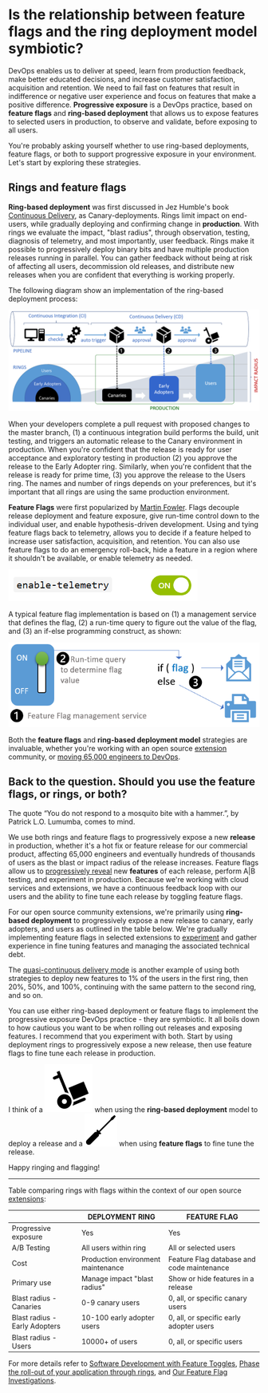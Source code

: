 # Is the relationship between feature flags and the ring deployment model symbiotic?

DevOps enables us to deliver at speed, learn from production feedback, make better educated decisions, and increase customer satisfaction, acquisition and retention. We need to fail fast on features that result in indifference or negative user experience and focus on features that make a positive difference. **Progressive exposure** is a DevOps practice, based on **feature flags** and **ring-based deployment** that allows us to expose features to selected users in production, to observe and validate, before exposing to all users.

You're probably asking yourself whether to use ring-based deployments, feature flags, or both to support progressive exposure in your environment. Let's start by exploring these strategies.

## Rings and feature flags

**Ring-based deployment** was first discussed in Jez Humble's book [Continuous Delivery](https://www.continuousdelivery.com/), as Canary-deployments. Rings limit impact on end-users, while gradually deploying and confirming change in **production**. With rings we evaluate the impact, "blast radius", through observation, testing, diagnosis of telemetry, and most importantly, user feedback. Rings make it possible to progressively deploy binary bits and have multiple production releases running in parallel. You can gather feedback without being at risk of affecting all users, decommission old releases, and distribute new releases when you are confident that everything is working properly.

The following diagram show an implementation of the ring-based deployment process:

![Ring-based deployment process](_img/rings-or-feature-flags/ring-based-deployment.png)

When your developers complete a pull request with proposed changes to the master branch, (1) a continuous integration build performs the build, unit testing, and triggers an automatic release to the Canary environment in production. When you're confident that the release is ready for user acceptance and exploratory testing in production (2) you approve the release to the Early Adopter ring. Similarly, when you're confident that the release is ready for prime time, (3) you approve the release to the Users ring. The names and number of rings depends on your preferences, but it's important that all rings are using the same production environment.

**Feature Flags** were first popularized by [Martin Fowler](https://martinfowler.com/bliki/FeatureToggle.html). Flags decouple release deployment and feature exposure, give run-time control down to the individual user, and enable hypothesis-driven development. Using and tying feature flags back to telemetry, allows you to decide if a feature helped to increase user satisfaction, acquisition, and retention. You can also use feature flags to do an emergency roll-back, hide a feature in a region where it shouldn't be available, or enable telemetry as needed.

![Feature flags](_img/rings-or-feature-flags/FF-switch.png)

A typical feature flag implementation is based on (1) a management service that defines the flag, (2) a run-time query to figure out the value of the flag, and (3) an if-else programming construct, as shown:

![Feature flags](_img/rings-or-feature-flags/feature-flags.png)

Both the **feature flags** and **ring-based deployment model** strategies are invaluable, whether you're working with an open source [extension](https://aka.ms/vsarsolutions#Extensions) community, or [moving 65,000 engineers to DevOps](https://aka.ms/devops).

## Back to the question. Should you use the feature flags, or rings, or both?

The quote “You do not respond to a mosquito bite with a hammer.”, by Patrick L.O. Lumumba, comes to mind.

We use both rings and feature flags to progressively expose a new **release** in production, whether it's a hot fix or feature release for our commercial product, affecting 65,000 engineers and eventually hundreds of thousands of users as the blast or impact radius of the release increases. Feature flags allow us to [progressively reveal](https://youtu.be/ed3ziUDq_n0) new **features** of each release, perform A|B testing, and experiment in production. Because we're working with cloud services and extensions, we have a continuous feedback loop with our users and the ability to fine tune each release by toggling feature flags.

For our open source community extensions, we're primarily using **ring-based deployment** to progressively expose a new release to canary, early adopters, and users as outlined in the table below. We're gradually implementing feature flags in selected extensions to [experiment](https://blogs.msdn.microsoft.com/visualstudioalmrangers/tag/launchdarkly/) and gather experience in fine tuning features and managing the associated technical debt.

The [quasi-continuous delivery mode](https://code.facebook.com/posts/270314900139291/rapid-release-at-massive-scale/) is another example of using both strategies to deploy new features to 1% of the users in the first ring, then 20%, 50%, and 100%, continuing with the same pattern to the second ring, and so on.

You can use either ring-based deployment or feature flags to implement the progressive exposure DevOps practice - they are symbiotic. It all boils down to how cautious you want to be when rolling out releases and exposing features. I recommend that you experiment with both. Start by using deployment rings to progressively expose a new release, then use feature flags to fine tune each release in production.

I think of a ![Trolley](_img/rings-or-feature-flags/Trolley.png) when using the **ring-based deployment** model to deploy a release and a ![Small screw driver](_img/rings-or-feature-flags/ScrewDriver.png) when using **feature flags** to fine tune the release.

Happy ringing and flagging!

---

Table comparing rings with flags within the context of our open source [extensions](https://aka.ms/vsarsolutions#Extensions):

|     |DEPLOYMENT RING|FEATURE FLAG|
|-----|---------------|------------|
|Progressive exposure|Yes|Yes|
|A/B Testing|All users within ring|All or selected users|
|Cost|Production environment maintenance|Feature Flag database and code maintenance|
|Primary use|Manage impact "blast radius"|Show or hide features in a release|
|Blast radius - Canaries|0-9 canary users|0, all, or specific canary users|
|Blast radius - Early Adopters|10-100 early adopter users|0, all, or specific early adopter users|
|Blast radius - Users|10000+ of users|0, all, or specific users|

For more details refer to [Software Development with Feature Toggles](https://msdn.microsoft.com/en-ca/magazine/dn683796.aspx), [Phase the roll-out of your application through rings](https://docs.microsoft.com/en-us/vsts/articles/phase-rollout-with-rings), and [Our Feature Flag Investigations](https://blogs.msdn.microsoft.com/visualstudioalmrangers/tag/launchdarkly/).
